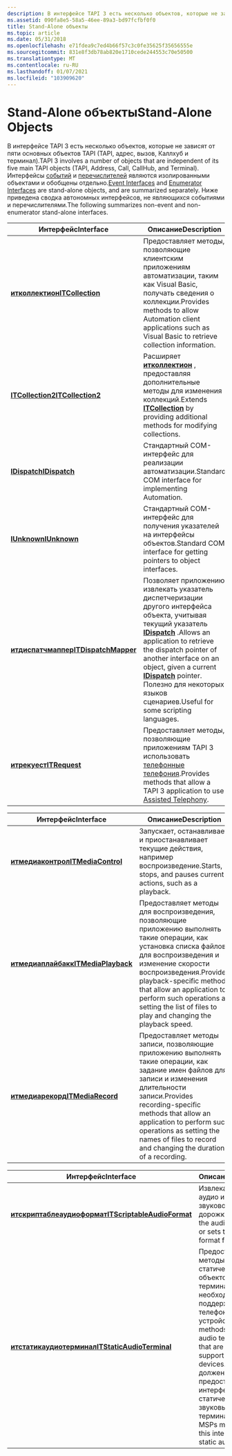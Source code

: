 ```yaml
---
description: В интерфейсе TAPI 3 есть несколько объектов, которые не зависят от пяти основных объектов TAPI (TAPI, адрес, вызов, Каллхуб и терминал).
ms.assetid: 090fa8e5-58a5-46ee-89a3-bd97fcfbf0f0
title: Stand-Alone объекты
ms.topic: article
ms.date: 05/31/2018
ms.openlocfilehash: e71fdea9c7ed4b66f57c3c0fe35625f35656555e
ms.sourcegitcommit: 831e8f3db78ab820e1710cede244553c70e50500
ms.translationtype: MT
ms.contentlocale: ru-RU
ms.lasthandoff: 01/07/2021
ms.locfileid: "103909620"
---
```

# <a name="stand-alone-objects"></a><span data-ttu-id="f204d-103">Stand-Alone объекты</span><span class="sxs-lookup"><span data-stu-id="f204d-103">Stand-Alone Objects</span></span>

<span data-ttu-id="f204d-104">В интерфейсе TAPI 3 есть несколько объектов, которые не зависят от пяти основных объектов TAPI (TAPI, адрес, вызов, Каллхуб и терминал).</span><span class="sxs-lookup"><span data-stu-id="f204d-104">TAPI 3 involves a number of objects that are independent of its five main TAPI objects (TAPI, Address, Call, CallHub, and Terminal).</span></span> <span data-ttu-id="f204d-105">Интерфейсы [событий](./event-interfaces.md) и [перечислителей](enumerator-interfaces.md) являются изолированными объектами и обобщены отдельно.</span><span class="sxs-lookup"><span data-stu-id="f204d-105">[Event Interfaces](./event-interfaces.md) and [Enumerator Interfaces](enumerator-interfaces.md) are stand-alone objects, and are summarized separately.</span></span> <span data-ttu-id="f204d-106">Ниже приведена сводка автономных интерфейсов, не являющихся событиями и перечислителями.</span><span class="sxs-lookup"><span data-stu-id="f204d-106">The following summarizes non-event and non-enumerator stand-alone interfaces.</span></span>



| <span data-ttu-id="f204d-107">Интерфейс</span><span class="sxs-lookup"><span data-stu-id="f204d-107">Interface</span></span>                                             | <span data-ttu-id="f204d-108">Описание</span><span class="sxs-lookup"><span data-stu-id="f204d-108">Description</span></span>                                                                                                                                                                                                   |
|-------------------------------------------------------|---------------------------------------------------------------------------------------------------------------------------------------------------------------------------------------------------------------|
| [<span data-ttu-id="f204d-109">**итколлектион**</span><span class="sxs-lookup"><span data-stu-id="f204d-109">**ITCollection**</span></span>](/windows/desktop/api/tapi3if/nn-tapi3if-itcollection)                  | <span data-ttu-id="f204d-110">Предоставляет методы, позволяющие клиентским приложениям автоматизации, таким как Visual Basic, получать сведения о коллекции.</span><span class="sxs-lookup"><span data-stu-id="f204d-110">Provides methods to allow Automation client applications such as Visual Basic to retrieve collection information.</span></span>                                                                                             |
| [<span data-ttu-id="f204d-111">**ITCollection2**</span><span class="sxs-lookup"><span data-stu-id="f204d-111">**ITCollection2**</span></span>](/windows/desktop/api/Tapi3if/nn-tapi3if-itcollection2)                | <span data-ttu-id="f204d-112">Расширяет [**итколлектион**](/windows/desktop/api/tapi3if/nn-tapi3if-itcollection) , предоставляя дополнительные методы для изменения коллекций.</span><span class="sxs-lookup"><span data-stu-id="f204d-112">Extends [**ITCollection**](/windows/desktop/api/tapi3if/nn-tapi3if-itcollection) by providing additional methods for modifying collections.</span></span>                                                                                                       |
| [<span data-ttu-id="f204d-113">**IDispatch**</span><span class="sxs-lookup"><span data-stu-id="f204d-113">**IDispatch**</span></span>](/previous-versions/windows/desktop/automat/implementing-the-idispatch-interface) | <span data-ttu-id="f204d-114">Стандартный COM-интерфейс для реализации автоматизации.</span><span class="sxs-lookup"><span data-stu-id="f204d-114">Standard COM interface for implementing Automation.</span></span>                                                                                                                                                           |
| [<span data-ttu-id="f204d-115">**IUnknown**</span><span class="sxs-lookup"><span data-stu-id="f204d-115">**IUnknown**</span></span>](/windows/win32/api/unknwn/nn-unknwn-iunknown)                         | <span data-ttu-id="f204d-116">Стандартный COM-интерфейс для получения указателей на интерфейсы объектов.</span><span class="sxs-lookup"><span data-stu-id="f204d-116">Standard COM interface for getting pointers to object interfaces.</span></span>                                                                                                                                             |
| [<span data-ttu-id="f204d-117">**итдиспатчмаппер**</span><span class="sxs-lookup"><span data-stu-id="f204d-117">**ITDispatchMapper**</span></span>](/windows/desktop/api/tapi3if/nn-tapi3if-itdispatchmapper)          | <span data-ttu-id="f204d-118">Позволяет приложению извлекать указатель диспетчеризации другого интерфейса объекта, учитывая текущий указатель [**IDispatch**](/previous-versions/windows/desktop/automat/implementing-the-idispatch-interface) .</span><span class="sxs-lookup"><span data-stu-id="f204d-118">Allows an application to retrieve the dispatch pointer of another interface on an object, given a current [**IDispatch**](/previous-versions/windows/desktop/automat/implementing-the-idispatch-interface) pointer.</span></span> <span data-ttu-id="f204d-119">Полезно для некоторых языков сценариев.</span><span class="sxs-lookup"><span data-stu-id="f204d-119">Useful for some scripting languages.</span></span> |
| [<span data-ttu-id="f204d-120">**итрекуест**</span><span class="sxs-lookup"><span data-stu-id="f204d-120">**ITRequest**</span></span>](/windows/desktop/api/tapi3if/nn-tapi3if-itrequest)                        | <span data-ttu-id="f204d-121">Предоставляет методы, позволяющие приложениям TAPI 3 использовать [телефонные телефония](assisted-telephony-overview.md).</span><span class="sxs-lookup"><span data-stu-id="f204d-121">Provides methods that allow a TAPI 3 application to use [Assisted Telephony](assisted-telephony-overview.md).</span></span>                                                                                                |



 



| <span data-ttu-id="f204d-122">Интерфейс</span><span class="sxs-lookup"><span data-stu-id="f204d-122">Interface</span></span>                                  | <span data-ttu-id="f204d-123">Описание</span><span class="sxs-lookup"><span data-stu-id="f204d-123">Description</span></span>                                                                                                                                                                |
|--------------------------------------------|----------------------------------------------------------------------------------------------------------------------------------------------------------------------------|
| [<span data-ttu-id="f204d-124">**итмедиаконтрол**</span><span class="sxs-lookup"><span data-stu-id="f204d-124">**ITMediaControl**</span></span>](/windows/desktop/api/tapi3if/nn-tapi3if-itmediacontrol)   | <span data-ttu-id="f204d-125">Запускает, останавливает и приостанавливает текущие действия, например воспроизведение.</span><span class="sxs-lookup"><span data-stu-id="f204d-125">Starts, stops, and pauses current actions, such as a playback.</span></span>                                                                                                             |
| [<span data-ttu-id="f204d-126">**итмедиаплайбакк**</span><span class="sxs-lookup"><span data-stu-id="f204d-126">**ITMediaPlayback**</span></span>](/windows/desktop/api/tapi3if/nn-tapi3if-itmediaplayback) | <span data-ttu-id="f204d-127">Предоставляет методы для воспроизведения, позволяющие приложению выполнять такие операции, как установка списка файлов для воспроизведения и изменение скорости воспроизведения.</span><span class="sxs-lookup"><span data-stu-id="f204d-127">Provides playback-specific methods that allow an application to perform such operations as setting the list of files to play and changing the playback speed.</span></span>              |
| [<span data-ttu-id="f204d-128">**итмедиарекорд**</span><span class="sxs-lookup"><span data-stu-id="f204d-128">**ITMediaRecord**</span></span>](/windows/desktop/api/tapi3if/nn-tapi3if-itmediarecord)     | <span data-ttu-id="f204d-129">Предоставляет методы записи, позволяющие приложению выполнять такие операции, как задание имен файлов для записи и изменения длительности записи.</span><span class="sxs-lookup"><span data-stu-id="f204d-129">Provides recording-specific methods that allow an application to perform such operations as setting the names of files to record and changing the duration of a recording.</span></span> |



 



| <span data-ttu-id="f204d-130">Интерфейс</span><span class="sxs-lookup"><span data-stu-id="f204d-130">Interface</span></span>                                                  | <span data-ttu-id="f204d-131">Описание</span><span class="sxs-lookup"><span data-stu-id="f204d-131">Description</span></span>                                                                                                                                                         |
|------------------------------------------------------------|---------------------------------------------------------------------------------------------------------------------------------------------------------------------|
| [<span data-ttu-id="f204d-132">**итскриптаблеаудиоформат**</span><span class="sxs-lookup"><span data-stu-id="f204d-132">**ITScriptableAudioFormat**</span></span>](/windows/desktop/api/tapi3if/nn-tapi3if-itscriptableaudioformat) | <span data-ttu-id="f204d-133">Извлекает формат аудио из или задает звуковой формат для дорожки.</span><span class="sxs-lookup"><span data-stu-id="f204d-133">Retrieves the audio format from, or sets the audio format for, a track.</span></span>                                                                                             |
| [<span data-ttu-id="f204d-134">**итстатикаудиотерминал**</span><span class="sxs-lookup"><span data-stu-id="f204d-134">**ITStaticAudioTerminal**</span></span>](/windows/desktop/api/tapi3if/nn-tapi3if-itstaticaudioterminal)     | <span data-ttu-id="f204d-135">Предоставляет методы для статических объектов аудио терминала, которые необходимы для поддержки телефонных устройств.</span><span class="sxs-lookup"><span data-stu-id="f204d-135">Provides methods on static audio terminal objects that are needed to support phone devices.</span></span> <span data-ttu-id="f204d-136">TAPI 3,1 MSP должен предоставлять этот интерфейс во всех статических звуковых терминалах.</span><span class="sxs-lookup"><span data-stu-id="f204d-136">TAPI 3.1 MSPs must expose this interface on all static audio terminals.</span></span> |



 

 

 

